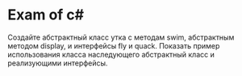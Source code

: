 # Exam of c#
Создайте абстрактный класс утка с методам swim, абстрактным методом display, и  интерфейсы  fly и quack. Показать пример использования класса наследующего абстрактный класс и реализующими интерфейсы.